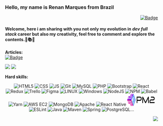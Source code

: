 ### Hello, my name is Renan Marques from Brazil

<div align="right">
<a href="https://www.linkedin.com/in/renan-marques-dev/">
  
![Badge](https://img.shields.io/static/v1?labelColor=blue&label&message=Linkedin&color=blue&style=for-the-badge&logo=Linkedin)
</a>
</div>

#### **Welcome**, here i am sharing with you not only my evolution in ***dev full stack*** career but also my creativity, feel free to comment and explore the contents.🎯📚🚀

**Articles:**
<br/>
<a href="https://renan04-marques.medium.com/">
![Badge](https://img.shields.io/static/v1?labelColor=black&label&message=Medium&color=black&style=flat-square&logo=Medium)<a/>  
  
![](https://github-profile-summary-cards.vercel.app/api/cards/stats?username=Re04nan&theme=github_dark)
![](https://github-profile-summary-cards.vercel.app/api/cards/repos-per-language?username=Re04nan&theme=github_dark)
  
**Hard skills:**
  
<div align="center">
<img src="https://img.icons8.com/color/48/000000/html-5--v1.png" alt="HTML5" title="HTML5" width="40" height="40"/> 
<img src="https://img.icons8.com/color/48/000000/css3.png" alt="CSS" title="CSS" width="40" height="40"/>
<img src="https://img.icons8.com/color/50/000000/javascript.png" alt="JS" title="JavaScript" width="40" height="40"/>
<img src="https://img.icons8.com/color/48/000000/git.png" alt="Git" title="Git" width="40" height="40"/>
<img src="https://img.icons8.com/color/48/000000/mysql-logo.png" alt="MySQL" title="MySQL" width="40" height="40"/>
<img src="https://img.icons8.com/officel/40/000000/php-logo.png" alt="PHP" title="PHP" width="40" height="40"/>
<img src="https://img.icons8.com/color/48/000000/bootstrap.png" alt="Bootstrap" title="Bootstrap" width="40" height="40"/>
<img src="https://img.icons8.com/plasticine/100/4a90e2/react.png" alt="React" title="React" width="40" height="40"/>
<img src="https://img.icons8.com/color/48/4a90e2/redux.png" alt="Redux" title="Redux" width="40" height="40"/>
<img src="https://img.icons8.com/ios-filled/50/4a90e2/trello.png" alt="Trello" title="Trello" width="40" height="40"/>
<img src="https://img.icons8.com/color/48/4a90e2/figma.png" alt="Figma" title="Figma" width="40" height="40"/>
<img src="https://img.icons8.com/color/48/4a90e2/linux.png" alt="LINUX" title="LINUX" width="40" height="40"/>
<img src="https://img.icons8.com/color/48/4a90e2/windows-10.png" alt="Windows" title="Windows" width="40" height="40"/>
<img src="https://img.icons8.com/color/48/4a90e2/nodejs.png" alt="NodeJS" title="NodeJS" width="40" height="40"/>
<img src="https://img.icons8.com/color/48/4a90e2/npm.png" alt="NPM" title="NPM" width="40" height="40"/>
<img src="https://d33wubrfki0l68.cloudfront.net/7a197cfe44548cc1a3f581152af70a3051e11671/78df8/img/babel.svg" alt="Babel" title="Babel" width="50" height="50"/>
<img src="https://img.icons8.com/windows/64/4a90e2/yarn-logo.png" alt="Yarn" title="Yarn" width="50" height="50"/>
<img src="https://cdn.freebiesupply.com/logos/large/2x/aws-ec2-logo-png-transparent.png" alt="AWS EC2" title="AWS EC2" width="40" height="40"/>
<img src="https://img.icons8.com/color/48/4a90e2/mongodb.png" alt="MongoDB" title="MongoDB" width="40" height="40"/>
<img src="https://www.iconattitude.com/icons/open_icon_library/apps/png/256/apache.png" alt="Apache" title="Apache" width="40" height="40"/>
<img src="https://img.icons8.com/color/48/000000/react-native.png" alt="React Native" title="React Native" width="40" height="40"/>
<img src="https://raw.githubusercontent.com/Unitech/pm2/master/pres/pm2-v4.png" alt="PM2" title="PM2" width="90" height="40"/>
<img src="https://cdn.freebiesupply.com/logos/thumbs/2x/eslint-1-logo.png" alt="ESLint" title="ESLint" width="45" height="40"/>
<img src="https://img.icons8.com/color/48/4a90e2/java-coffee-cup-logo.png" alt="Java" title="Java" width="45" height="40"/>
<img src="http://maven.apache.org/images/maven-logo-black-on-white.png" alt="Maven" title="Maven" width="90" height="40"/>
<img src="https://img.icons8.com/color/48/4a90e2/spring-logo.png" alt="Spring" title="Spring" width="40" height="40"/>
<img src="https://img.icons8.com/color/48/000000/postgreesql.png" alt="PostgreSQL" title="PostgreSQL" width="40" height="40"/>...
  
</div>
  
<div align="right">
  
![](https://komarev.com/ghpvc/?username=Re04nan&label=visitors&color=blue)

</div>
<!--
![](https://github-readme-stats.vercel.app/api?username=Re04nan&show_icons=false&theme=tokyonight&text_color=007EC6&title_color=fff&hide_border=true)
https://github-readme-stats.vercel.app/api?username=Re04nan&show_icons=true&theme=dracula&include_all_commits=true&count_private=true
**Soft Skills:** - habilidades interpessoais
**Hard skills:** - habilidades tecnicas
<img src="https://upload-icon.s3.us-east-2.amazonaws.com/uploads/icons/png/20167174151551942641-512.png" alt="react" width="20" height="20"/> <img src="https://upload-icon.s3.us-east-2.amazonaws.com/uploads/icons/png/19108918321553750384-512.png" alt="react-native" width="20" height="20"/> <img src="https://cdn4.iconfinder.com/data/icons/logos-and-brands/512/233_Node_Js_logo-256.png" alt="nodejs" width="20" height="20"/> <img src="https://image.flaticon.com/icons/svg/919/919826.svg" alt="css3" width="20" height="20"/>  <img src="https://image.flaticon.com/icons/svg/919/919827.svg" alt="html5" width="20" height="20"/> <img src="https://image.flaticon.com/icons/svg/226/226777.svg" alt="java" width="20" height="20"/> <img src="https://cdn1.iconfinder.com/data/icons/development-2-yellow/60/30_-Javascript-_development_coding_programming_code-512.png" alt="javascript" width="20" height="20"/> <img src="https://image.flaticon.com/icons/png/512/919/919832.png" alt="typescript" width="20" height="20"/> <img src="https://image.flaticon.com/icons/svg/2772/2772128.svg" alt="sql" width="20" height="20"/> <img src="https://upload-icon.s3.us-east-2.amazonaws.com/uploads/icons/png/16876668881551942134-512.png" alt="postgresql" width="20" height="20"/> <img src="https://upload-icon.s3.us-east-2.amazonaws.com/uploads/icons/png/19681752361536207300-512.png" alt="bootstrap" width="20" height="20"/> <img src="https://cdn4.iconfinder.com/data/icons/logos-3/512/mongodb-2-256.png" alt="mongodb" width="70" height="20"/><img src="https://image.flaticon.com/icons/svg/919/919830.svg" alt="php" width="20" height="20"/>
-->

